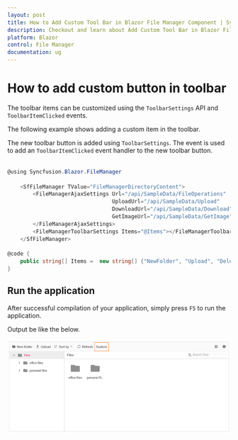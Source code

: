 ```yaml
---
layout: post
title: How to Add Custom Tool Bar in Blazor File Manager Component | Syncfusion
description: Checkout and learn about Add Custom Tool Bar in Blazor File Manager component of Syncfusion, and more details.
platform: Blazor
control: File Manager
documentation: ug
---
```


# How to add custom button in toolbar

The toolbar items can be customized using the `ToolbarSettings` API and `ToolbarItemClicked` events.

The following example shows adding a custom item in the toolbar.

The new toolbar button is added using `ToolbarSettings`. The  event is used to add an `ToolbarItemClicked` event handler to the new toolbar button.

```csharp

@using Syncfusion.Blazor.FileManager

    <SfFileManager TValue="FileManagerDirectoryContent">
        <FileManagerAjaxSettings Url="/api/SampleData/FileOperations"
                                 UploadUrl="/api/SampleData/Upload"
                                 DownloadUrl="/api/SampleData/Download"
                                 GetImageUrl="/api/SampleData/GetImage">
        </FileManagerAjaxSettings>
        <FileManagerToolbarSettings Items="@Items"></FileManagerToolbarSettings>
    </SfFileManager>

@code {
    public string[] Items =  new string[] {"NewFolder", "Upload", "Delete", "Download", "Rename", "SortBy", "Refresh", "Selection", "View", "Details", "Custom"};
}

```

## Run the application

After successful compilation of your application, simply press `F5` to run the application.

Output be like the below.

![Custom Context Menu](../images/custom-tool.png)